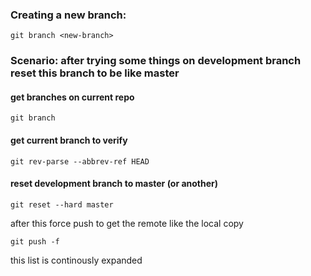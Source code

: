 ### Creating a new branch:

`git branch <new-branch>`

### Scenario: after trying some things on development branch reset this branch to be like master
#### get branches on current repo
`git branch`

#### get current branch to verify
`git rev-parse --abbrev-ref HEAD`

#### reset development branch to master (or another)
`git reset --hard master`

after this force push to get the remote like the local copy

`git push -f`

this list is continously expanded
